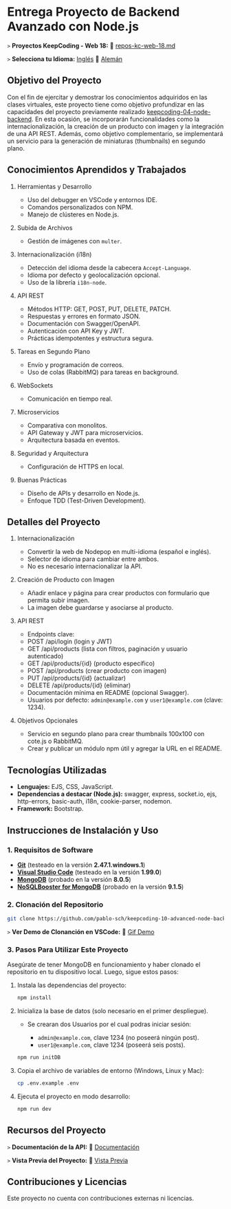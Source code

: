 # Entrega Proyecto de Backend Avanzado con Node.js

`>` **Proyectos KeepCoding - Web 18:** 📁 [repos-kc-web-18.md](https://github.com/pablo-sch/pablo-sch/blob/main/docs/repos-kc-web-18.md)

`>` **Selecciona tu Idioma:** [Inglés](README.md) 🔄 [Alemán](README.de.md)

<!-- ------------------------------------------------------------------------------------------- -->

## Objetivo del Proyecto

Con el fin de ejercitar y demostrar los conocimientos adquiridos en las clases virtuales, este proyecto tiene como objetivo profundizar en las capacidades del proyecto previamente realizado [keepcoding-04-node-backend](https://github.com/pablo-sch/keepcoding-04-node-backend.git). En esta ocasión, se incorporarán funcionalidades como la internacionalización, la creación de un producto con imagen y la integración de una API REST. Además, como objetivo complementario, se implementará un servicio para la generación de miniaturas (thumbnails) en segundo plano.

<!-- ------------------------------------------------------------------------------------------- -->

## Conocimientos Aprendidos y Trabajados

1. Herramientas y Desarrollo

   - Uso del debugger en VSCode y entornos IDE.
   - Comandos personalizados con NPM.
   - Manejo de clústeres en Node.js.

2. Subida de Archivos

   - Gestión de imágenes con `multer`.

3. Internacionalización (i18n)

   - Detección del idioma desde la cabecera `Accept-Language`.
   - Idioma por defecto y geolocalización opcional.
   - Uso de la librería `i18n-node`.

4. API REST

   - Métodos HTTP: GET, POST, PUT, DELETE, PATCH.
   - Respuestas y errores en formato JSON.
   - Documentación con Swagger/OpenAPI.
   - Autenticación con API Key y JWT.
   - Prácticas idempotentes y estructura segura.

5. Tareas en Segundo Plano

   - Envío y programación de correos.
   - Uso de colas (RabbitMQ) para tareas en background.

6. WebSockets

   - Comunicación en tiempo real.

7. Microservicios

   - Comparativa con monolitos.
   - API Gateway y JWT para microservicios.
   - Arquitectura basada en eventos.

8. Seguridad y Arquitectura

   - Configuración de HTTPS en local.

9. Buenas Prácticas

   - Diseño de APIs y desarrollo en Node.js.
   - Enfoque TDD (Test-Driven Development).

<!-- ------------------------------------------------------------------------------------------- -->

## Detalles del Proyecto

1. Internacionalización

   - Convertir la web de Nodepop en multi-idioma (español e inglés).
   - Selector de idioma para cambiar entre ambos.
   - No es necesario internacionalizar la API.

2. Creación de Producto con Imagen

   - Añadir enlace y página para crear productos con formulario que permita subir imagen.
   - La imagen debe guardarse y asociarse al producto.

3. API REST

   - Endpoints clave:
   - POST /api/login (login y JWT)
   - GET /api/products (lista con filtros, paginación y usuario autenticado)
   - GET /api/products/{id} (producto específico)
   - POST /api/products (crear producto con imagen)
   - PUT /api/products/{id} (actualizar)
   - DELETE /api/products/{id} (eliminar)
   - Documentación mínima en README (opcional Swagger).
   - Usuarios por defecto: `admin@example.com` y `user1@example.com` (clave: 1234).

4. Objetivos Opcionales

   - Servicio en segundo plano para crear thumbnails 100x100 con cote.js o RabbitMQ.
   - Crear y publicar un módulo npm útil y agregar la URL en el README.

<!-- ------------------------------------------------------------------------------------------- -->

## Tecnologías Utilizadas

- **Lenguajes:** EJS, CSS, JavaScript.
- **Dependencias a destacar (Node.js):** swagger, express, socket.io, ejs, http-errors, basic-auth, i18n, cookie-parser, nodemon.
- **Framework:** Bootstrap.

<!-- ------------------------------------------------------------------------------------------- -->

## Instrucciones de Instalación y Uso

### 1. Requisitos de Software

- **[Git](https://git-scm.com/downloads)** (testeado en la versión **2.47.1.windows.1**)
- **[Visual Studio Code](https://code.visualstudio.com/)** (testeado en la versión **1.99.0**)
- **[MongoDB](https://www.mongodb.com/try/download/community)** (probado en la versión **8.0.5**)
- **[NoSQLBooster for MongoDB](https://nosqlbooster.com/downloads)** (probado en la versión **9.1.5**)

### 2. Clonación del Repositorio

```bash
git clone https://github.com/pablo-sch/keepcoding-10-advanced-node-backend.git
```

`>` **Ver Demo de Clonanción en VSCode:** 🎥 [Gif Demo](https://github.com/pablo-sch/pablo-sch/blob/main/etc/clone-tutorial.gif)

### 3. Pasos Para Utilizar Este Proyecto

Asegúrate de tener MongoDB en funcionamiento y haber clonado el repositorio en tu dispositivo local.
Luego, sigue estos pasos:

1. Instala las dependencias del proyecto:

   ```sh
   npm install
   ```

2. Inicializa la base de datos (solo necesario en el primer despliegue).

   - Se crearan dos Usuarios por el cual podras iniciar sesión:

     - `admin@example.com`, clave 1234 (no poseerá ningún post).
     - `user1@example.com`, clave 1234 (poseerá seis posts).

   ```sh
   npm run initDB
   ```

3. Copia el archivo de variables de entorno (Windows, Linux y Mac):

   ```sh
   cp .env.example .env
   ```

4. Ejecuta el proyecto en modo desarrollo:

   ```sh
   npm run dev
   ```

<!-- ------------------------------------------------------------------------------------------- -->

## Recursos del Proyecto

`>` **Documentación de la API:** 📄 [Documentación](api-doc.md)

`>` **Vista Previa del Proyecto:** 👀 [Vista Previa](preview.md)

<!-- ------------------------------------------------------------------------------------------- -->

## Contribuciones y Licencias

Este proyecto no cuenta con contribuciones externas ni licencias.
